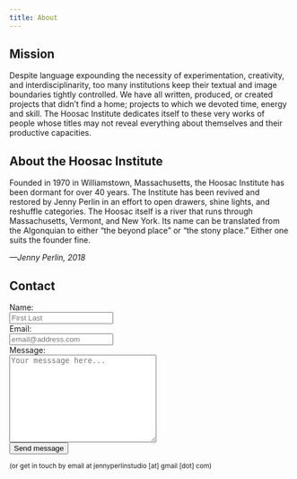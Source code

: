 ```yaml
---
title: About
---
```


## Mission

Despite language expounding the necessity of experimentation, creativity, and interdisciplinarity, too many institutions keep their textual and image boundaries tightly controlled. We have all written, produced, or created projects that didn’t find a home; projects to which we devoted time, energy and skill. The Hoosac Institute dedicates itself to these very works of people whose titles may not reveal everything about themselves and their productive capacities.

## About the Hoosac Institute

Founded in 1970 in Williamstown, Massachusetts, the Hoosac Institute has been dormant for over 40 years. The Institute has been revived and restored by Jenny Perlin in an effort to open drawers, shine lights, and reshuffle categories. The Hoosac itself is a river that runs through Massachusetts, Vermont, and New York. Its name can be translated from the Algonquian to either “the beyond place” or “the stony place.” Either one suits the founder fine.

_—Jenny Perlin, 2018_

## Contact

<form action="https://formspree.io/jennyperlinstudio@gmail.com" method="POST">
Name:<br><input type="text" name="full_name" placeholder="First Last"><br>
Email:<br><input type="email" name="__replyto" placeholder="email@address.com"><br>
Message:<br>
<textarea name="message" rows="10" cols="30" placeholder="Your messsage here..."></textarea><br>
<input type="submit" value="Send message">
</form>

<small>(or get in touch by email at jennyperlinstudio [at] gmail [dot] com)</small>
